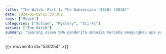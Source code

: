 ```yaml
---
title: "The Witch: Part 1. The Subversion (2018) (2018)"
date: 2024-01-02T15:30:30Z
tags: ["Movie"]
categories: ["Action", "Mystery", "Sci-Fi"]
series: ["The Witch"]
summary: "Seorang siswa SMA penderita amnesia mencoba mengungkap apa yang terjadi padanya. Semua membawanya ke dalam masalah yang lebih dalam pada akhirnya mengungkap kegelapan yang tidak dapat dia bayangkan."
---
```


<mux-player stream-type="on-demand"
src="https://kp3d-my.sharepoint.com/personal/ryoo_kp3d_onmicrosoft_com/_layouts/15/download.aspx?share=EW5TbqzfVHJPgVmfmPaz0twBen2dO1EHsPUBvN9tOEUmGQ" prefer-playback="mse" controls>

</mux-player>


{{< movieinfo id="530254" >}}

<script src="https://cdn.jsdelivr.net/npm/@mux/mux-player"></script>

 <script type="application/ld+json ">
{
"@context": "https://schema.org/",
"@type": "VideoObject",
"name": "The Witch: Part 1. The Subversion",
"contentUrl": "https://stream.mux.com/CDGEcMYZtkeLhvdqCiRoVrz9deod3hm2ivO5vJRytW00.m3u8",
"thumbnailUrl": "https://www.themoviedb.org/t/p/original/9eSoJrj8LkbUzuPSJzgSXWKexKj.jpg?width=314&fit_mode=preserve&time=25",
"uploadDate": "2023-12-25T06:24:19Z",
}

</script>
